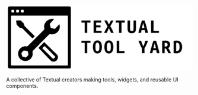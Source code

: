 <picture>
  <source media="(prefers-color-scheme: dark)" srcset="ttygroup-banner-dark-theme.png">
  <img src="ttygroup-banner-light-theme.png">
</picture>

A collective of Textual creators making tools, widgets, and reusable UI components.
